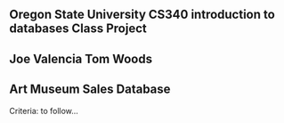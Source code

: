 Oregon State University
CS340 introduction to databases
Class Project
------------------------------------
Joe Valencia
Tom Woods
------------------------------------
Art Museum Sales Database
------------------------------------
Criteria:
to follow...